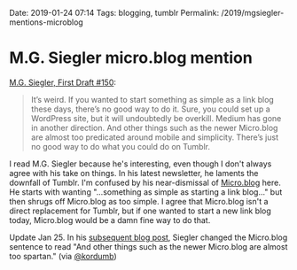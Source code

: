
Date: 2019-01-24 07:14
Tags: blogging, tumblr
Permalink: /2019/mgsiegler-mentions-microblog

# M.G. Siegler micro.blog mention

[M.G. Siegler, First Draft #150](http://newsletter.mgsiegler.com/issues/tumblr-too-155321):

> It’s weird. If you wanted to start something as simple as a link blog these days, there’s no good way to do it. Sure, you could set up a WordPress site, but it will undoubtedly be overkill. Medium has gone in another direction. And other things such as the newer Micro.blog are almost too predicated around mobile and simplicity. There’s just no good way to do what you could do on Tumblr.

 I read M.G. Siegler because he's interesting, even though I don't always agree with his take on things. In his latest newsletter, he laments the downfall of Tumblr. I'm confused by his near-dismissal of [Micro.blog](https://micro.blog) here. He starts with wanting "...something as simple as starting a link blog..." but then shrugs off Micro.blog as too simple. I agree that Micro.blog isn't a direct replacement for Tumblr, but if one wanted to start a new link blog today, Micro.blog would be a damn fine way to do that.
 
Update Jan 25. In his [subsequent blog post](https://500ish.com/tumblr-too-929b7d359221), Siegler changed the Micro.blog sentence to read "And other things such as the newer Micro.blog are almost too spartan." (via [@kordumb](https://micro.blog/kordumb))